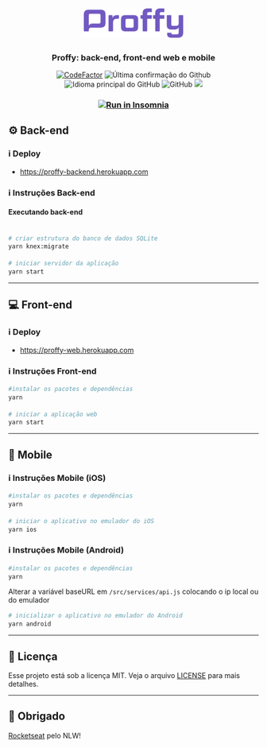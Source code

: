 <h1 align="center">
  <img alt="Proffy" title="proffy" src=".github/logo.svg" width="200px" />
</h1>

<h3 align="center">
  Proffy: back-end, front-end web e mobile
</h3>

<p align = "center">
<a href="https://www.codefactor.io/repository/github/hugo-marcelo/proffy"><img src="https://www.codefactor.io/repository/github/hugo-marcelo/proffy/badge" alt="CodeFactor" /></a>
<img alt = "Última confirmação do Github" src = "https://img.shields.io/github/last-commit/hugo-marcelo/proffy">
<img alt = "Idioma principal do GitHub" src = "https://img.shields.io/github/languages/top/hugo-marcelo/proffy">
<img alt = "GitHub" src = "https://img.shields.io/github/license/hugo-marcelo/proffy.svg">
<a href="https://www.codacy.com/manual/hugo-marcelo/proffy?utm_source=github.com&amp;utm_medium=referral&amp;utm_content=hugo-marcelo/proffy&amp;utm_campaign=Badge_Grade"><img src="https://api.codacy.com/project/badge/Grade/147d0b2836734c79b7ee5ea035f065b4"/></a>
</p>

<h3 align="center">
  <a href="https://insomnia.rest/run/?label=Proffy&uri=https%3A%2F%2Fraw.githubusercontent.com%2Fhugo-marcelo%2Fproffy%2Fmaster%2Fbackend%2FInsomnia.json" target="_blank"><img src="https://insomnia.rest/images/run.svg" alt="Run in Insomnia"></a>
</h3>

## :gear: Back-end

### :information_source: Deploy

- https://proffy-backend.herokuapp.com

### :information_source: Instruções Back-end

#### Executando back-end

```bash

# criar estrutura do banco de dados SQLite
yarn knex:migrate

# iniciar servidor da aplicação
yarn start

```

---

## :computer: Front-end

### :information_source: Deploy

- https://proffy-web.herokuapp.com

### :information_source: Instruções Front-end

```bash
#instalar os pacotes e dependências
yarn

# iniciar a aplicação web
yarn start
```

---

## :iphone: Mobile

### :information_source: Instruções Mobile (iOS)

```bash
#instalar os pacotes e dependências
yarn

# iniciar o aplicativo no emulador do iOS
yarn ios
```

### :information_source: Instruções Mobile (Android)

```bash
#instalar os pacotes e dependências
yarn
```

Alterar a variável baseURL em `/src/services/api.js` colocando o ip local ou do emulador

```bash
# inicializar o aplicativo no emulador do Android
yarn android
```

---

## :memo: Licença

Esse projeto está sob a licença MIT. Veja o arquivo [LICENSE](LICENSE) para mais detalhes.

---

## :clap: Obrigado

[Rocketseat](https://rocketseat.com.br/) pelo NLW!
